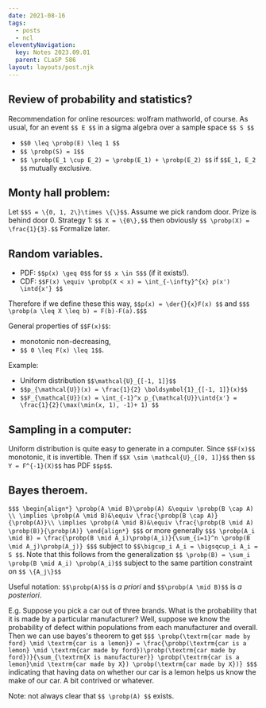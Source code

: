 ```yaml
---
date: 2021-08-16
tags:
  - posts
  - ncl
eleventyNavigation:
  key: Notes 2023.09.01
  parent: CLaSP 586
layout: layouts/post.njk
---
```


## Review of probability and statistics?

Recommendation for online resources: wolfram mathworld, of course.
As usual, for an event `$$ E $$` in a sigma algebra over a sample space `$$ S $$`

* `$$0 \leq \probp(E) \leq 1 $$`
* `$$ \probp(S) = 1$$`
* `$$ \probp(E_1 \cup E_2) = \probp(E_1) + \probp(E_2) $$` if `$$E_1, E_2 $$` mutually exclusive. 

## Monty hall problem:
Let `$$S = \{0, 1, 2\}\times \{\}$$`. Assume we pick random door. Prize is behind door 0.
Strategy 1: `$$ X = \{0\},$$` then obviously `$$ \probp(X) = \frac{1}{3}.$$` Formalize later.

## Random variables.

* PDF: `$$p(x) \geq 0$$` for `$$ x \in S$$` (if it exists!).
* CDF: `$$F(x) \equiv \probp(X < x) = \int_{-\infty}^{x} p(x') \intd{x'} $$`

Therefore if we define these this way, `$$p(x) = \der{}{x}F(x) $$` and 
`$$$ \probp(a \leq X \leq b) = F(b)-F(a).$$$`

General properties of `$$F(x)$$`:
* monotonic non-decreasing, 
* `$$ 0 \leq F(x) \leq 1$$`.

Example:
* Uniform distribution `$$\mathcal{U}_{[-1, 1]}$$`
* `$$p_{\mathcal{U}}(x) = \frac{1}{2} \boldsymbol{1}_{[-1, 1]}(x)$$`
* `$$F_{\mathcal{U}}(x) = \int_{-1}^x p_{\mathcal{U}}\intd{x'} = \frac{1}{2}(\max(\min(x, 1), -1)+ 1) $$`

## Sampling in a computer:
Uniform distribution is quite easy to generate in a computer. Since `$$F(x)$$` monotonic, it is invertible.
Then if `$$X \sim \mathcal{U}_{[0, 1]}$$` then `$$ Y = F^{-1}(X)$$` has PDF `$$p$$`. 

## Bayes theroem.

`$$$
\begin{align*}
\probp(A \mid B)\probp(A) &\equiv \probp(B \cap A) \\
\implies \probp(A \mid B)&\equiv \frac{\probp(B \cap A)}{\probp(A)}\\
\implies \probp(A \mid B)&\equiv \frac{\probp(B \mid A) \probp(B)}{\probp(A)}
\end{align*}
$$$`
or more generally
`$$$ \probp(A_i \mid B) = \frac{\probp(B \mid A_i)\probp(A_i)}{\sum_{i=1}^n \probp(B \mid A_j)\probp(A_j)} $$$` subject to `$$\bigcup_i A_i = \bigsqcup_i A_i = S $$`.
Note that this follows from the generalization `$$ \probp(B) = \sum_i \probp(B \mid A_i) \probp(A_i)$$` subject to the same partition constraint on `$$ \{A_j\}$$`

Useful notation: `$$\probp(A)$$` is _a priori_ and `$$\probp(A \mid B)$$` is _a posteriori_.

E.g. Suppose you pick a car out of three brands. What is the probability that it is made by a particular manufacturer?
Well, suppose we know the probability of defect within populations from each manufacturer and overall. Then we can use bayes's theorem to get
`$$$
\probp(\textrm{car made by ford} \mid \textrm{car is a lemon}) = \frac{\probp(\textrm{car is a lemon} \mid \textrm{car made by ford})\probp(\textrm{car made by ford})}{\sum_{\textrm{X is manufacturer}} \probp(\textrm{car is a lemon}\mid \textrm{car made by X}) \probp(\textrm{car made by X})}
$$$`
indicating that having data on whether our car is a lemon helps us know the make of our car. A bit contrived or whatever.

Note: not always clear that `$$ \probp(A) $$` exists.


